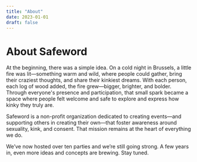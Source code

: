 ```yaml
---
title: "About"
date: 2023-01-01
draft: false
---
```


# About Safeword

At the beginning, there was a simple idea. On a cold night in Brussels, a little fire was lit—something warm and wild, where people could gather, bring their craziest thoughts, and share their kinkiest dreams. With each person, each log of wood added, the fire grew—bigger, brighter, and bolder. Through everyone's presence and participation, that small spark became a space where people felt welcome and safe to explore and express how kinky they truly are.

Safeword is a non-profit organization dedicated to creating events—and supporting others in creating their own—that foster awareness around sexuality, kink, and consent. That mission remains at the heart of everything we do.

We’ve now hosted over ten parties and we’re still going strong. A few years in, even more ideas and concepts are brewing. Stay tuned.

